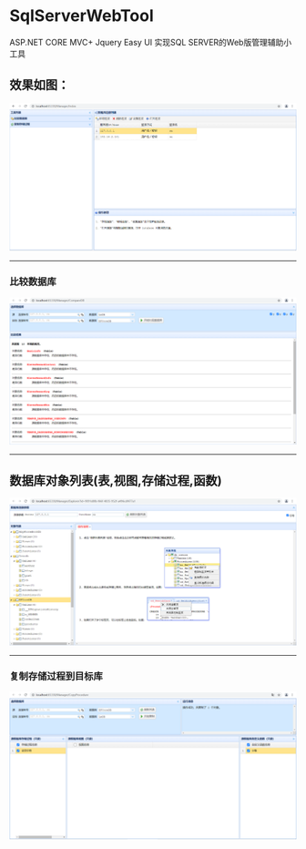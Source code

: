 # SqlServerWebTool
ASP.NET CORE MVC+ Jquery Easy UI 实现SQL SERVER的Web版管理辅助小工具

## 效果如图：
![image](https://raw.githubusercontent.com/WuLex/UsefulPicture/main/webTool/sqltool-manager-index.png)

-------
### 比较数据库

![image](https://raw.githubusercontent.com/WuLex/UsefulPicture/main/webTool/sqltool-manager-compareDB.png)

-------
## 数据库对象列表(表,视图,存储过程,函数)

![image](https://raw.githubusercontent.com/WuLex/UsefulPicture/main/webTool/sqltool-manager-explorer.png)

-------
### 复制存储过程到目标库

![image](https://raw.githubusercontent.com/WuLex/UsefulPicture/main/webTool/sqltool-manager-copyProcedure.png)
